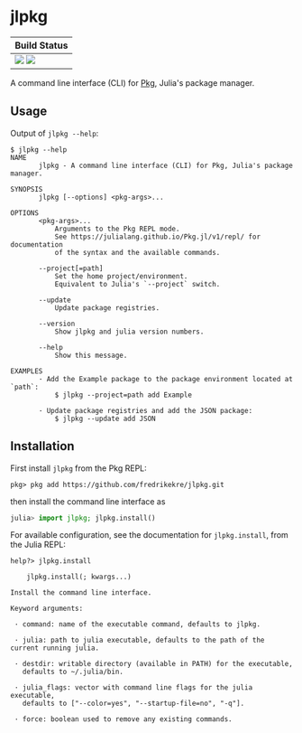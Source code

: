 # jlpkg

| **Build Status**                                              |
|:------------------------------------------------------------- |
| [![][travis-img]][travis-url] [![][codecov-img]][codecov-url] |

A command line interface (CLI) for [Pkg][pkg-url], Julia's package manager.

## Usage

Output of `jlpkg --help`:
```
$ jlpkg --help
NAME
       jlpkg - A command line interface (CLI) for Pkg, Julia's package manager.

SYNOPSIS
       jlpkg [--options] <pkg-args>...

OPTIONS
       <pkg-args>...
           Arguments to the Pkg REPL mode.
           See https://julialang.github.io/Pkg.jl/v1/repl/ for documentation
           of the syntax and the available commands.

       --project[=path]
           Set the home project/environment.
           Equivalent to Julia's `--project` switch.

       --update
           Update package registries.

       --version
           Show jlpkg and julia version numbers.

       --help
           Show this message.

EXAMPLES
       · Add the Example package to the package environment located at `path`:
           $ jlpkg --project=path add Example

       · Update package registries and add the JSON package:
           $ jlpkg --update add JSON
```

## Installation

First install `jlpkg` from the Pkg REPL:
```
pkg> pkg add https://github.com/fredrikekre/jlpkg.git
```
then install the command line interface as
```julia
julia> import jlpkg; jlpkg.install()
```
For available configuration, see the documentation for `jlpkg.install`,
from the Julia REPL:
```
help?> jlpkg.install

    jlpkg.install(; kwargs...)

Install the command line interface.

Keyword arguments:

 · command: name of the executable command, defaults to jlpkg.

 · julia: path to julia executable, defaults to the path of the current running julia.

 · destdir: writable directory (available in PATH) for the executable,
   defaults to ~/.julia/bin.

 · julia_flags: vector with command line flags for the julia executable,
   defaults to ["--color=yes", "--startup-file=no", "-q"].

 · force: boolean used to remove any existing commands.
```

[pkg-url]: https://github.com/JuliaLang/Pkg.jl

[travis-img]: https://travis-ci.com/fredrikekre/jlpkg.svg?branch=master
[travis-url]: https://travis-ci.com/fredrikekre/jlpkg

[codecov-img]: https://codecov.io/gh/fredrikekre/jlpkg/branch/master/graph/badge.svg
[codecov-url]: https://codecov.io/gh/fredrikekre/jlpkg
